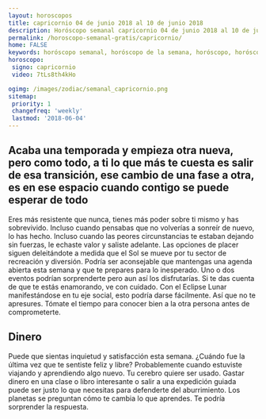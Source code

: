```yaml
---
layout: horoscopos
title: capricornio 04 de junio 2018 al 10 de junio 2018 
description: Horóscopo semanal capricornio 04 de junio 2018 al 10 de junio 2018. Acaba una temporada y empieza otra nueva, pero como todo, a ti lo que más te cuesta es salir de esa transición, ese cambio de una fase a otra, es en ese espacio cuando contigo se puede esperar de todo
permalink: /horoscopo-semanal-gratis/capricornio/
home: FALSE
keywords: horóscopo semanal, horóscopo de la semana, horóscopo, horóscopo gratis,horóscopos, horóscopo esperanza gracia, horoscopos capricornio la semana, horóscopos gratis, Tarot, Astrologia, Zodíaco, capricornio, horoscopo gratis, semanal
horoscopo:
 signo: capricornio
 video: 7tLs8th4kHo

ogimg: /images/zodiac/semanal_capricornio.png
sitemap:
 priority: 1
 changefreq: 'weekly'
 lastmod: '2018-06-04'
---
```




## Acaba una temporada y empieza otra nueva, pero como todo, a ti lo que más te cuesta es salir de esa transición, ese cambio de una fase a otra, es en ese espacio cuando contigo se puede esperar de todo

Eres más resistente que nunca, tienes más poder sobre ti mismo y has sobrevivido. Incluso cuando pensabas que no volverías a sonreír de nuevo, lo has hecho. Incluso cuando las peores circunstancias te estaban dejando sin fuerzas, le echaste valor y saliste adelante.
Las opciones de placer siguen deleitándote a medida que el Sol se mueve por tu sector de recreación y diversión. Podría ser aconsejable que mantengas una agenda abierta esta semana y que te prepares para lo inesperado. Uno o dos eventos podrían sorprenderte pero aun así los disfrutarías. Si te das cuenta de que te estás enamorando, ve con cuidado. Con el Eclipse Lunar manifestándose en tu eje social, esto podría darse fácilmente. Así que no te apresures. Tómate el tiempo para conocer bien a la otra persona antes de comprometerte.

## Dinero

Puede que sientas inquietud y satisfacción esta semana. ¿Cuándo fue la última vez que te sentiste feliz y libre? Probablemente cuando estuviste viajando y aprendiendo algo nuevo. Tu cerebro quiere ser usado. Gastar dinero en una clase o libro interesante o salir a una expedición guiada puede ser justo lo que necesitas para defenderte del aburrimiento. Los planetas se preguntan cómo te cambia lo que aprendes. Te podría sorprender la respuesta.